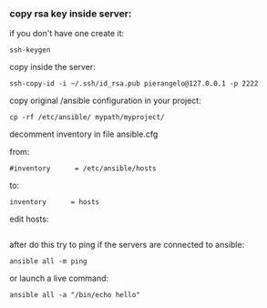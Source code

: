 ### copy rsa key inside server:
if you don't have one create it:
```
ssh-keygen
```

copy inside the server:
```
ssh-copy-id -i ~/.ssh/id_rsa.pub pierangelo@127.0.0.1 -p 2222
```


copy original /ansible configuration in your project:
```
cp -rf /etc/ansible/ mypath/myproject/
```

decomment inventory in file ansible.cfg

from:
```
#inventory      = /etc/ansible/hosts
```

to:
```
inventory      = hosts
```

edit hosts:
```

```

after do this try to ping if the servers are connected to ansible:
```
ansible all -m ping
```

or launch a live command:
```
ansible all -a "/bin/echo hello"
```

